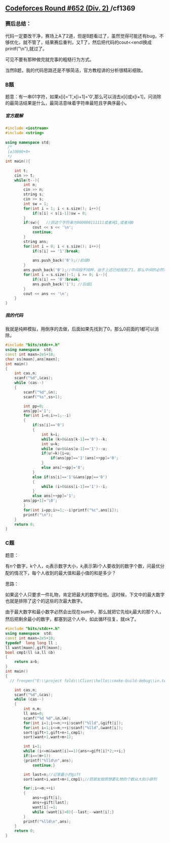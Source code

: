 ## [Codeforces Round #652 (Div. 2) ](https://codeforces.com/blog/entry/79235) /cf1369

### 赛后总结：

代码一定要改干净，赛场上A了2道，但是B题看过了，虽然觉得可能还有bug，不够优化，就不管了，结果赛后重判，又T了，然后把代码的cout<<endl换成printf("\n"),就过了。

可见不要有那种做完就完事的粗糙行为方式。

当然B题，我的代码思路还是不够简洁，官方教程讲的分析很精彩细致。



### B题

题意：有一串01字符，如果x[i]='1',x[i+1]='0',那么可以消去x[i]或x[i+1]，问消除的最简洁结果是什么，最简洁意味着字符串最短且字典序最小。

##### 官方题解

```c++
#include <iostream>
#include <string>
 
using namespace std;
 /*
 [a]0000+0+
 */
int main(){
    
    int t;
    cin >> t;
    while(t--){
        int n;
        cin >> n;
        string s;
        cin >> s;
        int sw = 1;
        for(int i = 1; i < s.size(); i++){
            if(s[i] < s[i-1])sw = 0;
        }
        if(sw){   //则这个字符串为000000111111或者纯1,或者纯0
            cout << s << '\n';
            continue;
        }
        string ans;
        for(int i = 0; i < s.size(); i++){
            if(s[i] == '1')break;
          
            ans.push_back('0');//前缀0
        }
        ans.push_back('0');//中间段不纯粹，由于上述已经找到了1，那么中间的必然可以处理为1个0.
        for(int i = s.size()-1; i >= 0; i--){
            if(s[i] == '0')break;
            ans.push_back('1'); //后缀1
        }
        cout << ans << '\n';
    }
}
```

##### 我的代码

我就是纯粹模拟，用倒序的去做，后面如果先找到了0，那么0前面的1都可以消除。

```c++
#include "bits/stdc++.h"
using namespace  std;
const int maxn=2e5+10;
char ss[maxn],ans[maxn];
int main()
{
    int cas,n;
    scanf("%d",&cas);
    while (cas--)
    {
        scanf("%d",&n);
        scanf("%s",ss+1);

        int pp=0;
        ans[pp]='1';
        for(int i=n;i>=1;--i)
        {
            if(ss[i]=='0')
            {
                int k=i;
                while (k>0&&ss[k-1]=='0')--k;
                int u=k;
                while (u>0&&ss[u-1]=='1')--u;
                if(u!=k){i=u;
                    if(ans[pp]=='1')ans[++pp]='0';
                }
                else ans[++pp]='0';
            }
            else if(ss[i]=='1'&&ans[pp]=='0')
            {
                while (i>0&&ss[i-1]=='1')--i;
            }
            else ans[++pp]='1';
        ans[pp+1]='\0';
        }
        for(int i=pp;i>=1;--i)printf("%c",ans[i]);
        printf("\n");
    }
    return 0;
}
```

### C题

题意：

有n个数字，k个人，$a_i$表示数字大小，$k_i$表示第i个人要收到的数字个数，问最优分配的情况下，每个人收到的最大值和最小值的和是多少？

思路：

如果这个人只要求一件礼物，肯定把最大的数字给他。这时候，下文中的最大数字也就是排除了这个的这些的次最大数字。

由于最大数字和最小数字必然会出现在sum中，那么就把它先给$k_i$最大的那个人，然后把剩余最小的数字，都塞到这个人中，如此循环往复，就ok了。

```c++
#include "bits/stdc++.h"
using namespace  std;
const int maxn=2e5+10;
typedef  long long ll ;
ll want[maxn],gift[maxn];
bool cmp1(ll &a,ll &b)
{
    return a>b;
}
int main()
{
  // freopen("E:\\project folds\\Clion\\hello\\cmake-build-debug\\in.text","r",stdin);

    int cas,n;
    scanf("%d",&cas);
    while (cas--)
    {
        int n,m;
        ll ans=0;
        scanf("%d %d",&n,&m);
        for(int i=1;i<=n;++i)scanf("%lld",&gift[i]);
        for(int i=1;i<=m;++i)scanf("%lld",&want[i]);
        sort(gift+1,gift+n+1,cmp1);
        sort(want+1,want+m+1);

        int i=1;
        while (i<=m&&want[i]==1){ans+=gift[i]*2;++i;}
        if(i==(m+1))
        {printf("%lld\n",ans);
            continue;}

        int last=n;//记录最小的gift
        sort(want+i,want+m+1,cmp1);//把朋友按照想要礼物的个数从大到小排列

        for(;i<=m;++i)
        {
            ans+=gift[i];
            ans+=gift[last];
            want[i]-=1;
            while (want[i]>0){--last;--want[i];}
        }
        printf("%lld\n",ans);
    }
    return 0;
}
```

